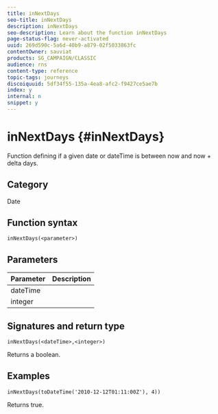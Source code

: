 ```yaml
---
title: inNextDays
seo-title: inNextDays
description: inNextDays
seo-description: Learn about the function inNextDays
page-status-flag: never-activated
uuid: 269d590c-5a6d-40b9-a879-02f5033863fc
contentOwner: sauviat
products: SG_CAMPAIGN/CLASSIC
audience: rns
content-type: reference
topic-tags: journeys
discoiquuid: 5df34f55-135a-4ea8-afc2-f9427ce5ae7b
index: y
internal: n
snippet: y
---
```


# inNextDays {#inNextDays}

Function defining if a given date or dateTime is between now and now + delta days.

## Category

Date

## Function syntax

`inNextDays(<parameter>)`

## Parameters

|Parameter|Description|
|--- |--- |
|dateTime||
|integer||

## Signatures and return type

`inNextDays(<dateTime>,<integer>)`

Returns a boolean.

## Examples

`inNextDays(toDateTime('2010-12-12T01:11:00Z'), 4))`

Returns true.
